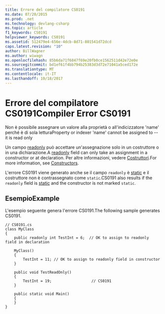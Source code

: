 ```yaml
---
title: Errore del compilatore CS0191
ms.date: 07/20/2015
ms.prod: .net
ms.technology: devlang-csharp
ms.topic: article
f1_keywords: CS0191
helpviewer_keywords: CS0191
ms.assetid: 512479e4-656e-4dcb-8d71-801541d72dcd
caps.latest.revision: "10"
author: BillWagner
ms.author: wiwagn
ms.openlocfilehash: 85b6da71f6847f69e20fb0ce1562511d42e72e0e
ms.sourcegitcommit: bd1ef61f4bb794b25383d3d72e71041a5ced172e
ms.translationtype: MT
ms.contentlocale: it-IT
ms.lasthandoff: 10/18/2017
---
```

# <a name="compiler-error-cs0191"></a><span data-ttu-id="b904a-102">Errore del compilatore CS0191</span><span class="sxs-lookup"><span data-stu-id="b904a-102">Compiler Error CS0191</span></span>
<span data-ttu-id="b904a-103">Non è possibile assegnare un valore alla proprietà o all'indicizzatore 'name' perché è di sola lettura</span><span class="sxs-lookup"><span data-stu-id="b904a-103">Property or indexer 'name' cannot be assigned to -- it is read only</span></span>  
  
 <span data-ttu-id="b904a-104">Un campo [readonly](../../csharp/language-reference/keywords/readonly.md) può accettare un'assegnazione solo in un costruttore o in una dichiarazione.</span><span class="sxs-lookup"><span data-stu-id="b904a-104">A [readonly](../../csharp/language-reference/keywords/readonly.md) field can only take an assignment in a constructor or at declaration.</span></span> <span data-ttu-id="b904a-105">Per altre informazioni, vedere [Costruttori](../../csharp/programming-guide/classes-and-structs/constructors.md).</span><span class="sxs-lookup"><span data-stu-id="b904a-105">For more information, see [Constructors](../../csharp/programming-guide/classes-and-structs/constructors.md).</span></span>  
  
 <span data-ttu-id="b904a-106">L'errore CS0191 viene generato anche se il campo `readonly` è [static](../../csharp/language-reference/keywords/static.md) e il costruttore non è contrassegnato come `static`.</span><span class="sxs-lookup"><span data-stu-id="b904a-106">CS0191 also results if the `readonly` field is [static](../../csharp/language-reference/keywords/static.md) and the constructor is not marked `static`.</span></span>  
  
## <a name="example"></a><span data-ttu-id="b904a-107">Esempio</span><span class="sxs-lookup"><span data-stu-id="b904a-107">Example</span></span>  
 <span data-ttu-id="b904a-108">L'esempio seguente genera l'errore CS0191.</span><span class="sxs-lookup"><span data-stu-id="b904a-108">The following sample generates CS0191.</span></span>  
  
```  
// CS0191.cs  
class MyClass  
{  
    public readonly int TestInt = 6;  // OK to assign to readonly field in declaration  
  
    MyClass()  
    {  
        TestInt = 11; // OK to assign to readonly field in constructor  
    }  
  
    public void TestReadOnly()  
    {  
        TestInt = 19;                  // CS0191  
    }  
  
    public static void Main()  
    {  
    }  
}  
```
